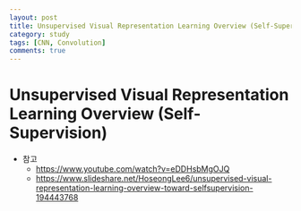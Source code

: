 ```yaml
---
layout: post
title: Unsupervised Visual Representation Learning Overview (Self-Supervision)
category: study
tags: [CNN, Convolution]
comments: true
---
```


# Unsupervised Visual Representation Learning Overview (Self-Supervision)
- 참고
  - https://www.youtube.com/watch?v=eDDHsbMgOJQ
  - https://www.slideshare.net/HoseongLee6/unsupervised-visual-representation-learning-overview-toward-selfsupervision-194443768
